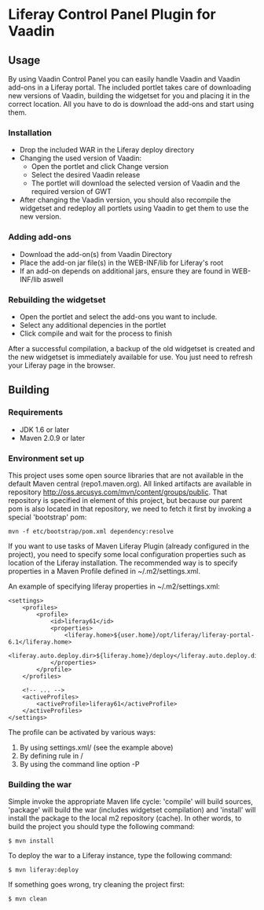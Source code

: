 Liferay Control Panel Plugin for Vaadin
=======================================

Usage
-----
By using Vaadin Control Panel you can easily handle Vaadin and Vaadin add-ons in a Liferay portal. The included portlet takes care of downloading new versions of Vaadin, building the widgetset for you and placing it in the correct location. All you have to do is download the add-ons and start using them. 

### Installation 
* Drop the included WAR in the Liferay deploy directory
* Changing the used version of Vaadin: 
	* Open the portlet and click Change version
	* Select the desired Vaadin release 
	* The portlet will download the selected version of Vaadin and the required version of GWT 
* After changing the Vaadin version, you should also recompile the widgetset and redeploy all portlets using Vaadin to get them to use the new version. 

### Adding add-ons
* Download the add-on(s) from Vaadin Directory 
* Place the add-on jar file(s) in the WEB-INF/lib for Liferay's root 
* If an add-on depends on additional jars, ensure they are found in WEB-INF/lib aswell 
 
### Rebuilding the widgetset
* Open the portlet and select the add-ons you want to include. 
* Select any additional depencies in the portlet 
* Click compile and wait for the process to finish 

After a successful compilation, a backup of the old widgetset is created and the new widgetset is immediately available for use. You just need to refresh your Liferay page in the browser.

Building
--------

### Requirements

* JDK 1.6 or later
* Maven 2.0.9 or later

### Environment set up

This project uses some open source libraries that are not available in the
 default Maven central (repo1.maven.org). All linked artifacts are available in
 repository http://oss.arcusys.com/mvn/content/groups/public. That repository
 is specified in <repositories> element of this project, but because our parent
 pom is also located in that repository, we need to fetch it first by
 invoking a special 'bootstrap' pom:
 
	mvn -f etc/bootstrap/pom.xml dependency:resolve
	
If you want to use tasks of Maven Liferay Plugin (already configured in the
 project), you need to specify some local configuration properties such
 as location of the Liferay installation. The recommended way is to specify
 properties in a Maven Profile defined in ~/.m2/settings.xml.

An example of specifying liferay properties in ~/.m2/settings.xml:

	<settings>
		<profiles>
			<profile>
				<id>liferay61</id>
				<properties>
					<liferay.home>${user.home}/opt/liferay/liferay-portal-6.1</liferay.home>
					<liferay.auto.deploy.dir>${liferay.home}/deploy</liferay.auto.deploy.dir>
				</properties>
			</profile>
		</profiles>
		
		<!-- ... -->
		<activeProfiles>
			<activeProfile>liferay61</activeProfile>
		</activeProfiles>
	</settings>
	
The profile can be activated by various ways:
1. By using settings.xml/<activeProfiles> (see the example above)
2. By defining rule in <profile>/<activation>
3. By using the command line option -P

### Building the war

Simple invoke the appropriate Maven life cycle: 'compile' will build sources,
 'package' will build the war (includes widgetset compilation) and 'install'
 will install the package to the local m2 repository (cache). In other words,
 to build the project you should type the following command:

	$ mvn install

To deploy the war to a Liferay instance, type the following command: 

	$ mvn liferay:deploy

If something goes wrong, try cleaning the project first:

	$ mvn clean
	

